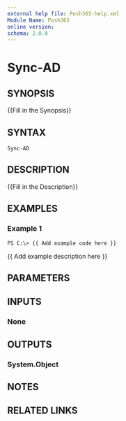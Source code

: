 ```yaml
---
external help file: Posh365-help.xml
Module Name: Posh365
online version: 
schema: 2.0.0
---
```


# Sync-AD

## SYNOPSIS
{{Fill in the Synopsis}}

## SYNTAX

```
Sync-AD
```

## DESCRIPTION
{{Fill in the Description}}

## EXAMPLES

### Example 1
```
PS C:\> {{ Add example code here }}
```

{{ Add example description here }}

## PARAMETERS

## INPUTS

### None

## OUTPUTS

### System.Object

## NOTES

## RELATED LINKS

